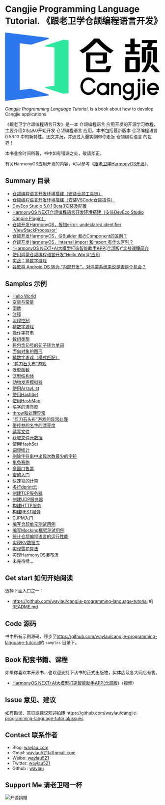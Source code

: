 # Cangjie Programming Language Tutorial. 《跟老卫学仓颉编程语言开发》

![](images/cangjie-logo.png)

*Cangjie Programming Language Tutorial*, is a book about how to develop Cangjie applications.



《跟老卫学仓颉编程语言开发》是一本 仓颉编程语言 应用开发的开源学习教程，主要介绍如何从0开始开发 仓颉编程语言 应用。本书包括最新版本  仓颉编程语言 0.53.13 中的新特性。图文并茂，并通过大量实例带你走近 仓颉编程语言 的世界！

本书业余时间所著，书中如有错漏之处，敬请斧正。

有关HarmonyOS应用开发的内容，可以参考《[跟老卫学HarmonyOS开发](https://github.com/waylau/harmonyos-tutorial)》。

## Summary 目录


* [仓颉编程语言开发环境搭建（安装仓颉工具链）](https://waylau.com/install-cangjie-lang/)
* [仓颉编程语言开发环境搭建（安装VSCode仓颉插件）](https://waylau.com/install-cangjie-plugin-in-vscode/)
* [DevEco Studio 5.0.1 Beta3安装及配置](https://developer.huawei.com/consumer/cn/forum/topic/0201167060557489345)
* [HarmonyOS NEXT仓颉编程语言开发环境搭建（安装DevEco Studio Cangjie Plugin）](https://waylau.com/install-deveco-studio-cangjie-plugin/)
* [仓颉开发HarmonyOS，报错error: undeclared identifier 'ViewStackProcessor'](https://developer.huawei.com/consumer/cn/forum/topic/0203168734455974805)
* [仓颉开发HarmonyOS，@Builder 和@Component的区别？](https://developer.huawei.com/consumer/cn/forum/topic/0201168738273407796)
* [仓颉开发HarmonyOS，internal import 和import 有什么区别？	](https://developer.huawei.com/consumer/cn/forum/topic/0201168738630513798)
* [“HarmonyOS NEXT+AI大模型打造智能助手APP(仓颉版)”实战课程简介](https://developer.huawei.com/consumer/cn/forum/topic/0207177697979523118)
* [使用鸿蒙仓颉编程语言开发“Hello World”应用](https://developer.huawei.com/consumer/cn/forum/topic/0208178470222403321?fid=0109140870620153026)
* [实战：猜数字游戏](https://developer.huawei.com/consumer/cn/forum/topic/0208178389310767290?fid=0109140870620153026
)
* [谷歌将 Android OS 转为 “内部开发”，对鸿蒙系统来说是否是个机会？](https://developer.huawei.com/consumer/cn/forum/topic/0204178542373267294?fid=0109140870620153026)

## Samples 示例

* [Hello World](samples/hello_world)
* [变量与常量](samples/variable_demo)
* [函数](samples/function_demo)
* [注释](samples/comment_demo)
* [流程控制](samples/flow_control_demo)
* [猜数字游戏](samples/guessing_game)
* [操作字符串](samples/string_demo)
* [数组类型](samples/array_demo)
* [将包含句号的句子转为单词](samples/convert_sentences_containing_period_into_words)
* [面向对象的图形](samples/oo_for_shape)
* [猜数字游戏（模式匹配）](samples/pattern_match_guessing_game)
* [“剪刀石头布”游戏](samples/rock_paper_scissors)
* [泛型函数](samples/generic_function_demo)
* [泛型结构体](samples/generic_struct_demo)
* [动物发声模拟器](samples/animal_vocal_simulator)
* [使用ArrayList](samples/arraylist_demo)
* [使用HashSet](samples/hashset_demo)
* [使用HashMap](samples/hashmap_demo)
* [名字的漂亮度](samples/the_beauty_of_the_name)
* [throw和处理异常](samples/exception_demo)
* [“剪刀石头布”游戏的异常处理](samples/rock_paper_scissors_with_exception)
* [带传参的名字的漂亮度](samples/the_beauty_of_the_name_with_parameter)
* [读写文件](samples/basic_io_file_demo)
* [获取文件元数据](samples/file_info)
* [使用HashSet](samples/word_frequency)
* [词频统计](samples/word_frequency)
* [删除字符串中出现次数最少的字符](samples/delete_least_occurring_character_from_string)
* [龟兔赛跑](samples/the_tortoise_and_the_hare)
* [‌多窗口售票](samples/multi_window_ticket_sales)
* [‌宏的入门](samples/macro_introduction_demo)
* [‌快速幂的计算](samples/macro_power)
* [‌‌多行dprint宏](samples/macro_muti_dprint)
* [‌创建TCP服务器](samples/tcp_demo)
* [‌创建UDP服务器](samples/udp_demo)
* [‌构建HTTP服务](samples/http_demo)
* [‌构建REST服务](samples/http_rest_demo)
* [‌CJPM入门](samples/cjpm_demo)
* [‌编写仓颉单元测试用例](samples/unittest_demo)
* [‌编写Mocking框架测试用例](samples/unittest_mock_demo)
* [‌统计仓颉编程语言的运行性能](samples/performance_test_of_accumulator)
* [‌实现KV数据库](samples/kv_store)
* [‌实现雪花算法](samples/snowflake_algorithm)
* [‌实现HarmonyOS瀑布流](samples/CangjieHarmonyOSWaterFlow)
* 未完待续...



## Get start 如何开始阅读

选择下面入口之一：

* <https://github.com/waylau/cangjie-programming-language-tutorial> 的 [README.md](https://github.com/waylau/cangjie-programming-language-tutorial/blob/master/README.md) 


## Code 源码

书中所有示例源码，移步至<https://github.com/waylau/cangjie-programming-language-tutorial>的 `samples` 目录下。


## Book 配套书籍、课程



如果你喜欢本开源书，也欢迎支持下该书的正式出版物，实体店及各大网店有售。


* [HarmonyOS NEXT+AI大模型打造智能助手APP(仓颉版)](https://coding.imooc.com/class/927.html)（视频）




## Issue 意见、建议



如有勘误、意见或建议欢迎拍砖 <https://github.com/waylau/cangjie-programming-language-tutorial/issues>

## Contact 联系作者

* Blog: [waylau.com](http://waylau.com)
* Gmail: [waylau521(at)gmail.com](mailto:waylau521@gmail.com)
* Weibo: [waylau521](http://weibo.com/waylau521)
* Twitter: [waylau521](https://twitter.com/waylau521)
* Github : [waylau](https://github.com/waylau)

## Support Me 请老卫喝一杯

![开源捐赠](https://waylau.com/images/showmethemoney-sm.jpg)
